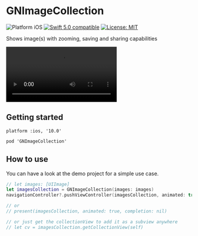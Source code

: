 # GNImageCollection

<img src="https://img.shields.io/badge/platform-iOS-blue.svg?style=flat" alt="Platform iOS" /> <a href="https://developer.apple.com/swift"><img src="https://img.shields.io/badge/swift5.0-compatible-4BC51D.svg?style=flat" alt="Swift 5.0 compatible" /></a> <a href="https://github.com/nicolaouG/GNImageCollection/blob/master/LICENSE"><img src="http://img.shields.io/badge/license-MIT-blue.svg?style=flat" alt="License: MIT" /></a>

Shows image(s) with zooming, saving and sharing capabilities

![](imagesCollection.mp4)


## Getting started
```
platform :ios, '10.0'

pod 'GNImageCollection'
```

## How to use

You can have a look at the demo project for a simple use case.

```swift
// let images: [UIImage]
let imagesCollection = GNImageCollection(images: images)
navigationController?.pushViewController(imagesCollection, animated: true)

// or
// present(imagesCollection, animated: true, completion: nil)

// or just get the collectionView to add it as a subview anywhere
// let cv = imagesCollection.getCollectionView(self)
```
